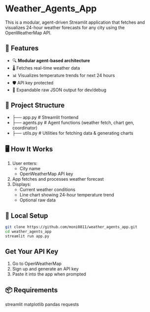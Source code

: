 # Weather_Agents_App

This is a modular, agent-driven Streamlit application that fetches and visualizes 24-hour weather forecasts for any city using the OpenWeatherMap API.

## 🚀 Features

- 🔍 **Modular agent-based architecture**
- 🌡️ Fetches real-time weather data
- 📊 Visualizes temperature trends for next 24 hours
- 🛡️ API key protected
- 🧰 Expandable raw JSON output for dev/debug

## 🧱 Project Structure

- ├── app.py # Streamlit frontend
- ├── agents.py # Agent functions (weather fetch, chart gen, coordinator)
- ├── utils.py # Utilities for fetching data & generating charts


## 🖥️ How It Works

1. User enters:
   - City name
   - OpenWeatherMap API key
2. App fetches and processes weather forecast
3. Displays:
   - Current weather conditions
   - Line chart showing 24-hour temperature trend
   - Optional raw data

## 🧪 Local Setup

```bash
git clone https://github.com/moni0811/weather_agents_app.git
cd weather_agents_app
streamlit run app.py
```

## Get Your API Key
1. Go to OpenWeatherMap
2. Sign up and generate an API key
3. Paste it into the app when prompted

## 📦 Requirements
streamlit
matplotlib
pandas
requests




